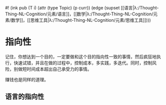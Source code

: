 #! (ink pub (T i) (attr (type Topic) (p curr)) (edge (supset [[语言|λ:/Thought-Thing-NL-Cognition/元素/语言]]，[[数学|λ:/Thought-Thing-NL-Cognition/元素/数学]]，[[思维工具|λ:/Thought-Thing-NL-Cognition/元素/思维工具]])))

# 指向性 

记住，你想达到一个目的，一定要做和这个目的指向性一致的事情，然后疯狂地执行，快速试错，并且在做的过程中，控制成本，多实践，多迭代。同时，控制风险，别做短时间成本超出自己承受力的事情。

赚钱也是同样的道理。


## 语言的指向性